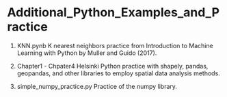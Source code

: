 # Additional_Python_Examples_and_Practice

1. KNN.pynb 
K nearest neighbors practice from Introduction to Machine Learning with Python by Muller and Guido (2017).

2. Chapter1 - Chpater4 Helsinki 
Python practice with shapely, pandas, geopandas, and other libraries to employ spatial data analysis methods.

3. simple_numpy_practice.py
Practice of the numpy library.

